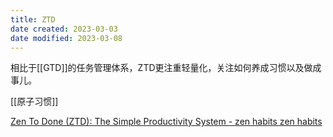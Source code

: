 ```yaml
---
title: ZTD
date created: 2023-03-03
date modified: 2023-03-08
---
```


相比于[[GTD]]的任务管理体系，ZTD更注重轻量化，关注如何养成习惯以及做成事儿。

[[原子习惯]]

[Zen To Done (ZTD): The Simple Productivity System - zen habits zen habits](https://zenhabits.net/zen-to-done-ztd-the-ultimate-simple-productivity-system/)
